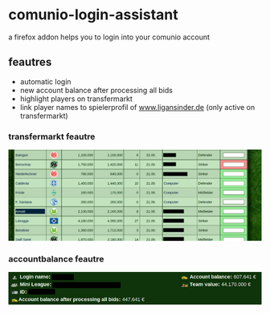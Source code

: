 # comunio-login-assistant
a firefox addon helps you to login into your comunio account
## feautres ##
* automatic login
* new account balance after processing all bids
* highlight players on transfermarkt
* link player names to spielerprofil of www.ligansinder.de (only active on transfermarkt)

### transfermarkt feautre ###
![alt text](documentation/exchangemarket.png "new feautre accountbalance")
### accountbalance feautre ###
![alt text](documentation/accountbalance.png "new feautre accountbalance")

